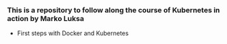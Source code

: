 ### This is a repository to follow along the course of Kubernetes in action by Marko Luksa

- First steps with Docker and Kubernetes
